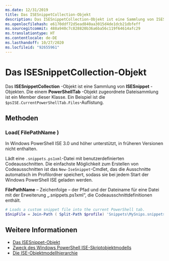 ```yaml
---
ms.date: 12/31/2019
title: Das ISESnippetCollection-Objekt
description: Das ISESnippetCollection-Objekt ist eine Sammlung von ISESnippet-Objekten. Die einem PowerShellTab-Objekt zugeordnete Dateisammlung ist ein Member dieser Klasse.
ms.openlocfilehash: e6170ddf72d5ead840aa3015d4de1dcb21dbfeff
ms.sourcegitcommit: 488a940c7c828820b36a6ba56c119f64614afc29
ms.translationtype: HT
ms.contentlocale: de-DE
ms.lasthandoff: 10/27/2020
ms.locfileid: "92655961"
---
```

# <a name="the-isesnippetcollection-object"></a>Das ISESnippetCollection-Objekt

Das **ISESnippetCollection** -Objekt ist eine Sammlung von **ISESnippet** -Objekten. Die einem **PowerShellTab** -Objekt zugeordnete Dateisammlung ist ein Member dieser Klasse. Ein Beispiel ist die `$psISE.CurrentPowerShellTab.Files`-Auflistung.

## <a name="methods"></a>Methoden

### <a name="load-filepathname-"></a>Load\( FilePathName \)

In Windows PowerShell ISE 3.0 und höher unterstützt, in früheren Versionen nicht enthalten.

Lädt eine `.snippets.ps1xml`-Datei mit benutzerdefinierten Codeausschnitten. Die einfachste Möglichkeit zum Erstellen von Codeausschnitten ist das `New-IseSnippet`-Cmdlet, das die Ausschnitte automatisch im Profilordner speichert, sodass sie bei jedem Start der Windows PowerShell ISE geladen werden.

**FilePathName** – Zeichenfolge – der Pfad und der Dateiname für eine Datei mit der Erweiterung „.snippets.ps1xml“, die Codeausschnittdefinitionen enthält.

```powershell
# Loads a custom snippet file into the current PowerShell tab.
$SnipFile = Join-Path ( Split-Path $profile) 'Snippets\MySnips.snippets.ps1xml' $psISE.CurrentPowerShellTab.Snippets.Add($SnipPath)
```

## <a name="see-also"></a>Weitere Informationen

- [Das ISESnippet-Objekt](The-ISESnippetObject.md)
- [Zweck des Windows PowerShell ISE-Skriptobjektmodells](Purpose-of-the-Windows-PowerShell-ISE-Scripting-Object-Model.md)
- [Die ISE-Objektmodellhierarchie](The-ISE-Object-Model-Hierarchy.md)
